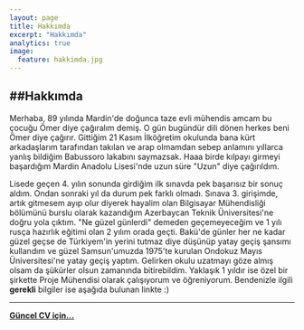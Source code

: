 ```yaml
---
layout: page
title: Hakkımda
excerpt: "Hakkımda"
analytics: true
image:
  feature: hakkimda.jpg
---
```


##Hakkımda
---


  Merhaba, 89 yılında Mardin'de doğunca taze evli mühendis amcam bu çocuğu Ömer
diye çağıralım demiş. O gün bugündür dili dönen herkes beni Ömer diye çağırır.
Gittiğim 21 Kasım İlköğretim okulunda bana kürt arkadaşlarım tarafından takılan
ve arap olmamdan sebep anlamını yıllarca yanlış bildiğim Babussoro lakabını
saymazsak. Haaa birde kılpayı girmeyi başardığım Mardin Anadolu Lisesi'nde uzun
süre "Uzun" diye çağırıldım. 

  Lisede geçen 4. yılın sonunda girdiğim ilk sınavda pek başarısız
bir sonuç aldım. Ondan sonraki yıl da durum pek farklı olmadı. Sınava 3.
girişimde, artık gitmesem ayıp olur diyerek hayalim olan Bilgisayar Mühendisliği
bölümünü burslu olarak kazandığım Azerbaycan Teknik Üniversitesi'ne doğru yola
çıktım. "Ne güzel günlerdi" demeden geçemeyeceğim ve 1 yılı rusça hazırlık eğitimi
olan 2 yılım orada geçti. Bakü'de günler her ne kadar güzel geçse de Türkiyem'in
yerini tutmaz diye düşünüp yatay geçiş şansımı kullandım ve güzel Samsun'umuzda
1975'te kurulan Ondokuz Mayıs Üniversitesi'ne yatay geçiş yaptım. Gelirken okulu
uzatmayı göze almış olsam da şükürler olsun zamanında bitirebildim. Yaklaşık 1
yıldır ise özel bir şirkette Proje Mühendisi olarak çalışıyorum ve öğreniyorum. 
Bendenizle ilgili **gerekli** bilgiler ise aşağıda bulunan linkte :)

---

**[Güncel CV için...](https://drive.google.com/a/bil.omu.edu.tr/file/d/0B0Jt8WB-ggdAbW1JUHVXVTRDS3M/view "26.06.2015")**
